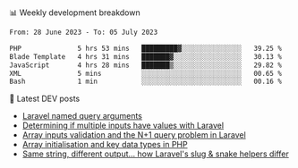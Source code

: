 📊 Weekly development breakdown
<!--START_SECTION:waka-->

```txt
From: 28 June 2023 - To: 05 July 2023

PHP              5 hrs 53 mins   █████████▓░░░░░░░░░░░░░░░   39.25 %
Blade Template   4 hrs 31 mins   ███████▓░░░░░░░░░░░░░░░░░   30.13 %
JavaScript       4 hrs 28 mins   ███████▒░░░░░░░░░░░░░░░░░   29.82 %
XML              5 mins          ░░░░░░░░░░░░░░░░░░░░░░░░░   00.65 %
Bash             1 min           ░░░░░░░░░░░░░░░░░░░░░░░░░   00.16 %
```

<!--END_SECTION:waka-->

📕 Latest DEV posts
<!-- BLOG-POST-LIST:START -->
- [Laravel named query arguments](https://dev.to/michaelvickersuk/laravel-named-query-arguments-28kd)
- [Determining if multiple inputs have values with Laravel](https://dev.to/michaelvickersuk/determining-if-multiple-inputs-have-values-with-laravel-km6)
- [Array inputs validation and the N+1 query problem in Laravel](https://dev.to/michaelvickersuk/array-inputs-validation-and-the-n1-query-problem-in-laravel-2agb)
- [Array initialisation and key data types in PHP](https://dev.to/michaelvickersuk/array-initialisation-and-key-data-types-in-php-1e5b)
- [Same string, different output... how Laravel&#39;s slug &amp; snake helpers differ](https://dev.to/michaelvickersuk/same-string-different-output-how-laravels-slug-snake-helpers-differ-1ccj)
<!-- BLOG-POST-LIST:END -->
